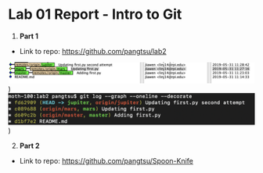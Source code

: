 # Lab 01 Report - Intro to Git

1. **Part 1** 
- Link to repo: 
  https://github.com/pangtsu/lab2

![alt text](https://raw.githubusercontent.com/pangtsu/oss-repo-template/master/1.png
))
![alt text](https://raw.githubusercontent.com/pangtsu/oss-repo-template/master/2.png
))


2. **Part 2** 

- Link to repo:
  https://github.com/pangtsu/Spoon-Knife

